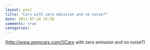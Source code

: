 ```yaml
---
layout: post
title: "Cars with zero emission and no noise?"
date: 2011-07-24 23:58
comments: true
categories: 
---
```

[http://www.zenncars.com/](Cars with zero emission and no noise?)

